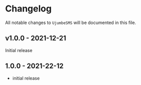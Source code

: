 # Changelog

All notable changes to `UjumbeSMS` will be documented in this file.

## v1.0.0 - 2021-12-21

Initial release

## 1.0.0 - 2021-22-12

- initial release
